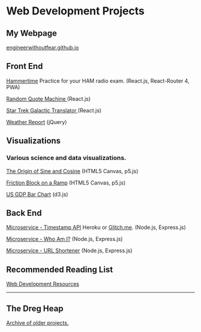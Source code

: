 # Web Development Projects 

## My Webpage

<A HREF="http://engineerwithoutfear.github.io/">engineerwithoutfear.github.io</a>

## Front End

<A HREF="https://engineerwithoutfear.github.io/hammertime/#/">Hammertime</a> Practice for your HAM radio exam.  (React.js, React-Router 4, PWA)

<A HREF="http://engineerwithoutfear.github.io/web_dev/free-code-camp/random-quote-machine/index.html">Random Quote Machine </a> (React.js)

<A HREF="http://engineerwithoutfear.github.io/web_dev/free-code-camp/galactic-translator-react/index.html">Star Trek Galactic Translator </a> (React.js)

<A HREF="http://engineerwithoutfear.github.io/web_dev/free-code-camp/weather-report/index.html">Weather Report</a> (jQuery)

## Visualizations

### Various science and data visualizations.

<A HREF="http://engineerwithoutfear.github.io/web_dev/physics-sims/origin-sine-cosine/index.html">The Origin of Sine and Cosine</a> (HTML5 Canvas, p5.js)

<A HREF="http://engineerwithoutfear.github.io/web_dev/physics-sims/friction-block/index.html">Friction Block on a Ramp</a> (HTML5 Canvas, p5.js)

<A HREF="http://engineerwithoutfear.github.io/web_dev/free-code-camp/d3-gdp-bar-chart/">US GDP Bar Chart</a> (d3.js)


## Back End

<A href="https://fcc-ewf-timestamp-api.herokuapp.com/">Microservice - Timestamp API</a>  Heroku or <a href="https://supreme-ski.glitch.me/">Glitch.me</a>. (Node.js, Express.js)

<A href="https://warp-car.glitch.me/api/whoami">Microservice - Who Am I?</a> (Node.js, Express.js)

<A href="https://same-meal.glitch.me/">Microservice - URL Shortener</a> (Node.js, Express.js)

## Recommended Reading List

<A HREF="https://github.com/engineerwithoutfear/webdev-resources">Web Development Resources</a>

------------------------------------

## The Dreg Heap 

<A HREF="https://github.com/engineerwithoutfear/web_dev/blob/gh-pages/dreg-heap.md">Archive of older projects.</a>


